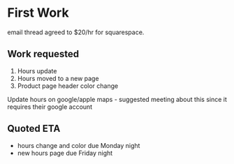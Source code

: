 # First Work

email thread agreed to $20/hr for squarespace.

## Work requested

1. Hours update
2. Hours moved to a new page
3. Product page header color change

Update hours on google/apple maps - suggested meeting about this since it requires their google account

## Quoted ETA

- hours change and color due Monday night
- new hours page due Friday night
